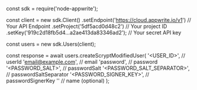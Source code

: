 const sdk = require('node-appwrite');

const client = new sdk.Client()
    .setEndpoint('https://cloud.appwrite.io/v1') // Your API Endpoint
    .setProject('5df5acd0d48c2') // Your project ID
    .setKey('919c2d18fb5d4...a2ae413da83346ad2'); // Your secret API key

const users = new sdk.Users(client);

const response = await users.createScryptModifiedUser(
    '<USER_ID>', // userId
    'email@example.com', // email
    'password', // password
    '<PASSWORD_SALT>', // passwordSalt
    '<PASSWORD_SALT_SEPARATOR>', // passwordSaltSeparator
    '<PASSWORD_SIGNER_KEY>', // passwordSignerKey
    '<NAME>' // name (optional)
);
